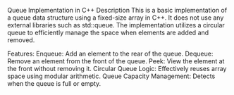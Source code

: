 Queue Implementation in C++
Description
This is a basic implementation of a queue data structure using a fixed-size array in C++. It does not use any external libraries such as std::queue. The implementation utilizes a circular queue to efficiently manage the space when elements are added and removed.

Features:
Enqueue: Add an element to the rear of the queue.
Dequeue: Remove an element from the front of the queue.
Peek: View the element at the front without removing it.
Circular Queue Logic: Effectively reuses array space using modular arithmetic.
Queue Capacity Management: Detects when the queue is full or empty.